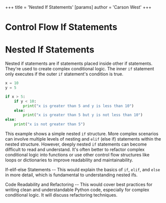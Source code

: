 +++
 title = 'Nested If Statements'
[params]
	author = 'Carson West'
+++
# Control Flow If Statements
# Nested If Statements 
Nested if statements are if statements placed inside other if statements.  They're used to create complex conditional logic.  The inner `if` statement only executes if the outer `if` statement's condition is true.

```python
x = 10
y = 5

if x > 5:
    if y < 10:
        print("x is greater than 5 and y is less than 10")
    else:
        print("x is greater than 5 but y is not less than 10")
else:
    print("x is not greater than 5")

```

This example shows a simple nested `if` structure.  More complex scenarios can involve multiple levels of nesting and `elif` (else if) statements within the nested structure.  However, deeply nested `if` statements can become difficult to read and understand. It's often better to refactor complex conditional logic into functions or use other control flow structures like loops or dictionaries to improve readability and maintainability.


If-elif-else Statements  --  This would explain the basics of `if`, `elif`, and `else` in more detail, which is fundamental to understanding nested ifs.

Code Readability and Refactoring --  This would cover best practices for writing clean and understandable Python code,  especially for complex conditional logic.  It will discuss refactoring techniques.

